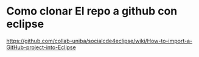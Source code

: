 # Como clonar El repo a github con eclipse


https://github.com/collab-uniba/socialcde4eclipse/wiki/How-to-import-a-GitHub-project-into-Eclipse

